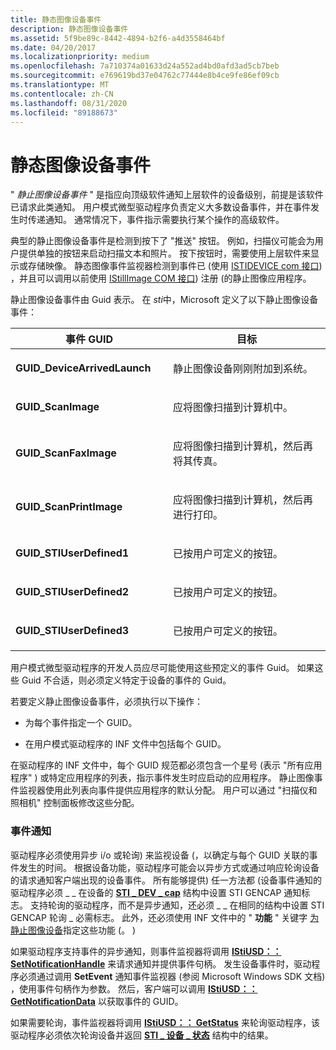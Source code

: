 ```yaml
---
title: 静态图像设备事件
description: 静态图像设备事件
ms.assetid: 5f9be89c-8442-4894-b2f6-a4d3558464bf
ms.date: 04/20/2017
ms.localizationpriority: medium
ms.openlocfilehash: 7a710374a01633d24a552ad4bd0afd3ad5cb7beb
ms.sourcegitcommit: e769619bd37e04762c77444e8b4ce9fe86ef09cb
ms.translationtype: MT
ms.contentlocale: zh-CN
ms.lasthandoff: 08/31/2020
ms.locfileid: "89188673"
---
```

# <a name="still-image-device-events"></a>静态图像设备事件





" *静止图像设备事件* " 是指应向顶级软件通知上层软件的设备级别，前提是该软件已请求此类通知。 用户模式微型驱动程序负责定义大多数设备事件，并在事件发生时传递通知。 通常情况下，事件指示需要执行某个操作的高级软件。

典型的静止图像设备事件是检测到按下了 "推送" 按钮。 例如，扫描仪可能会为用户提供单独的按钮来启动扫描文本和照片。 按下按钮时，需要使用上层软件来显示或存储映像。 静态图像事件监视器检测到事件已 (使用 [ISTIDEVICE com 接口](istidevice-com-interface.md)) ，并且可以调用以前使用 [IStillImage COM 接口](istillimage-com-interface.md)) 注册 (的静止图像应用程序。

静止图像设备事件由 Guid 表示。 在 *sti*中，Microsoft 定义了以下静止图像设备事件：

<table>
<colgroup>
<col width="50%" />
<col width="50%" />
</colgroup>
<thead>
<tr class="header">
<th>事件 GUID</th>
<th>目标</th>
</tr>
</thead>
<tbody>
<tr class="odd">
<td><p><strong>GUID_DeviceArrivedLaunch</strong></p></td>
<td><p>静止图像设备刚刚附加到系统。</p></td>
</tr>
<tr class="even">
<td><p><strong>GUID_ScanImage</strong></p></td>
<td><p>应将图像扫描到计算机中。</p></td>
</tr>
<tr class="odd">
<td><p><strong>GUID_ScanFaxImage</strong></p></td>
<td><p>应将图像扫描到计算机，然后再将其传真。</p></td>
</tr>
<tr class="even">
<td><p><strong>GUID_ScanPrintImage</strong></p></td>
<td><p>应将图像扫描到计算机，然后再进行打印。</p></td>
</tr>
<tr class="odd">
<td><p><strong>GUID_STIUserDefined1</strong></p></td>
<td><p>已按用户可定义的按钮。</p></td>
</tr>
<tr class="even">
<td><p><strong>GUID_STIUserDefined2</strong></p></td>
<td><p>已按用户可定义的按钮。</p></td>
</tr>
<tr class="odd">
<td><p><strong>GUID_STIUserDefined3</strong></p></td>
<td><p>已按用户可定义的按钮。</p></td>
</tr>
</tbody>
</table>

 

用户模式微型驱动程序的开发人员应尽可能使用这些预定义的事件 Guid。 如果这些 Guid 不合适，则必须定义特定于设备的事件的 Guid。

若要定义静止图像设备事件，必须执行以下操作：

-   为每个事件指定一个 GUID。

-   在用户模式驱动程序的 INF 文件中包括每个 GUID。

在驱动程序的 INF 文件中，每个 GUID 规范都必须包含一个星号 (表示 "所有应用程序" ) 或特定应用程序的列表，指示事件发生时应启动的应用程序。 静止图像事件监视器使用此列表向事件提供应用程序的默认分配。 用户可以通过 "扫描仪和照相机" 控制面板修改这些分配。

### <a name="event-notification"></a>事件通知

驱动程序必须使用异步 i/o 或轮询) 来监视设备 (，以确定与每个 GUID 关联的事件发生的时间。 根据设备功能，驱动程序可能会以异步方式或通过响应轮询设备的请求通知客户端出现的设备事件。 所有能够提供) 任一方法都 (设备事件通知的驱动程序必须 \_ \_ 在设备的 [**STI \_ DEV \_ cap**](/windows-hardware/drivers/ddi/sti/ns-sti-_sti_dev_caps) 结构中设置 STI GENCAP 通知标志。 支持轮询的驱动程序，而不是异步通知，还必须 \_ \_ 在相同的结构中设置 STI GENCAP 轮询 \_ 必需标志。 此外，还必须使用 INF 文件中的 " **功能** " 关键字 [为静止图像设备](inf-files-for-still-image-devices.md)指定这些功能 (。 ) 

如果驱动程序支持事件的异步通知，则事件监视器将调用 [**IStiUSD：： SetNotificationHandle**](/windows-hardware/drivers/ddi/stiusd/nf-stiusd-istiusd-setnotificationhandle) 来请求通知并提供事件句柄。 发生设备事件时，驱动程序必须通过调用 **SetEvent** 通知事件监视器 (参阅 Microsoft Windows SDK 文档) ，使用事件句柄作为参数。 然后，客户端可以调用 [**IStiUSD：： GetNotificationData**](/windows-hardware/drivers/ddi/stiusd/nf-stiusd-istiusd-getnotificationdata) 以获取事件的 GUID。

如果需要轮询，事件监视器将调用 [**IStiUSD：： GetStatus**](/windows-hardware/drivers/ddi/stiusd/nf-stiusd-istiusd-getstatus) 来轮询驱动程序，该驱动程序必须依次轮询设备并返回 [**STI \_ 设备 \_ 状态**](/windows-hardware/drivers/ddi/sti/ns-sti-_sti_device_status) 结构中的结果。

 

